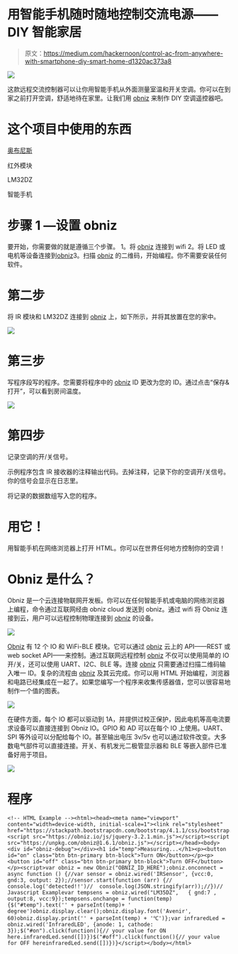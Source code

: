 # 用智能手机随时随地控制交流电源——DIY 智能家居

> 原文：<https://medium.com/hackernoon/control-ac-from-anywhere-with-smartphone-diy-smart-home-d1320ac373a8>

![](img/ce0f7cdbcd76c349aeed28771e87027d.png)

这款远程交流控制器可以让你用智能手机从外面测量室温和开关空调。你可以在到家之前打开空调，舒适地待在家里。让我们用 [obniz](https://obniz.io/) 来制作 DIY 空调遥控器吧。

# 这个项目中使用的东西

[奥布尼斯](https://obniz.io/)

红外模块

LM32DZ

智能手机

# 步骤 1 —设置 obniz

要开始，你需要做的就是遵循三个步骤。
1。将 [obniz](https://obniz.io/) 连接到 wifi
2。将 LED 或电机等设备连接到[obniz](https://obniz.io/)3。扫描 [obniz](https://obniz.io/) 的二维码，开始编程。你不需要安装任何软件。

# 第二步

将 IR 模块和 LM32DZ 连接到 [obniz](https://obniz.io/) 上，如下所示，并将其放置在您的家中。

![](img/2bf6d0e52a0f5f7d774da3ea0cd2a67f.png)

# 第三步

写程序段写的程序。您需要将程序中的 [obniz](https://obniz.io/) ID 更改为您的 ID。通过点击“保存&打开”，可以看到房间温度。

![](img/b007d12589ca5d85038a8305e406e4de.png)

# 第四步

记录空调的开/关信号。

示例程序包含 IR 接收器的注释输出代码。去掉注释，记录下你的空调开/关信号。你的信号会显示在日志里。

将记录的数据数组写入您的程序。

# 用它！

用智能手机在网络浏览器上打开 HTML。你可以在世界任何地方控制你的空调！

# Obniz 是什么？

Obniz 是一个云连接物联网开发板。你可以在任何智能手机或电脑的网络浏览器上编程，命令通过互联网经由 obniz cloud 发送到 obniz。通过 wifi 将 Obniz 连接到云，用户可以远程控制物理连接到 [obniz](https://obniz.io/) 的设备。

![](img/ec7d846ad4188ed63c04aadc3249a8c9.png)

[Obniz](https://obniz.io/) 有 12 个 IO 和 WiFi-BLE 模块。它可以通过 [obniz](https://obniz.io/) 云上的 API——REST 或 web socket API——来控制。通过互联网远程控制 [obniz](https://obniz.io/) 不仅可以使用简单的 IO 开/关，还可以使用 UART、I2C、BLE 等。连接 [obniz](https://obniz.io/) 只需要通过扫描二维码输入唯一 ID。复杂的流程由 [obniz](https://obniz.io/) 及其云完成。你可以用 HTML 开始编程，浏览器和电路已经集成在一起了。如果您编写一个程序来收集传感器值，您可以很容易地制作一个值的图表。

![](img/b5ea78a19dfcc0c6300292142960ed47.png)

在硬件方面，每个 IO 都可以驱动到 1A，并提供过校正保护，因此电机等高电流要求设备可以直接连接到 Obniz IO。GPIO 和 AD 可以在每个 IO 上使用。UART、SPI 等外设可以分配给每个 IO。甚至输出电压 3v/5v 也可以通过软件改变。大多数电气部件可以直接连接。开关、有机发光二极管显示器和 BLE 等嵌入部件已准备好用于项目。

![](img/4495c49ebf4145114235ae29b10f7930.png)

# 程序

```
<!-- HTML Example --><html><head><meta name="viewport" content="width=device-width, initial-scale=1"><link rel="stylesheet" href="https://stackpath.bootstrapcdn.com/bootstrap/4.1.1/css/bootstrap.min.css"><script src="https://obniz.io/js/jquery-3.2.1.min.js"></script><script src="https://unpkg.com/obniz@1.6.1/obniz.js"></script></head><body><div id="obniz-debug"></div><h1 id="temp">Measuring...</h1><p><button id="on" class="btn btn-primary btn-block">Turn ON</button></p><p><button id="off" class="btn btn-primary btn-block">Turn OFF</button></p><script>var obniz = new Obniz("OBNIZ_ID_HERE");obniz.onconnect = async function () {//var sensor = obniz.wired('IRSensor', {vcc:0, gnd:3, output: 2});//sensor.start(function (arr) {//  console.log('detected!!')//  console.log(JSON.stringify(arr));//})// Javascript Examplevar tempsens = obniz.wired("LM35DZ",   { gnd:7 , output:8, vcc:9});tempsens.onchange = function(temp){$("#temp").text('' + parseInt(temp)+ ' degree')obniz.display.clear();obniz.display.font('Avenir', 60)obniz.display.print('' + parseInt(temp) + '℃')};var infraredLed = obniz.wired('InfraredLED', {anode: 1, cathode: 3});$("#on").click(function(){// your value for ON here.infraredLed.send([])})$("#off").click(function(){// your value for OFF hereinfraredLed.send([])})}</script></body></html>
```